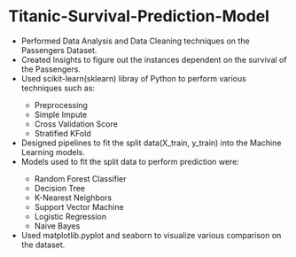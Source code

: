 # Titanic-Survival-Prediction-Model
<UL>
  <LI>Performed Data Analysis and Data Cleaning techniques on the Passengers Dataset.</LI>
  <LI>Created Insights to figure out the instances dependent on the survival of the Passengers.</LI>
  <LI>Used scikit-learn(sklearn) libray of Python to perform various techniques such as: </LI>
    <UL>
      <LI>Preprocessing</LI>
      <LI>Simple Impute</LI>
      <LI>Cross Validation Score</LI>
      <LI>Stratified KFold</LI>
    </UL>
  <LI>Designed pipelines to fit the split data(X_train, y_train) into the Machine Learning models.</LI>
  <LI>Models used to fit the split data to perform prediction were:</LI>
    <UL>
      <LI>Random Forest Classifier</LI>
      <LI>Decision Tree</LI>
      <LI>K-Nearest Neighbors</LI>
      <LI>Support Vector Machine</LI>
      <LI>Logistic Regression</LI>
      <LI>Naive Bayes</LI>
    </UL>
  <LI>Used matplotlib.pyplot and seaborn to visualize various comparison on the dataset.</LI>
</UL>
